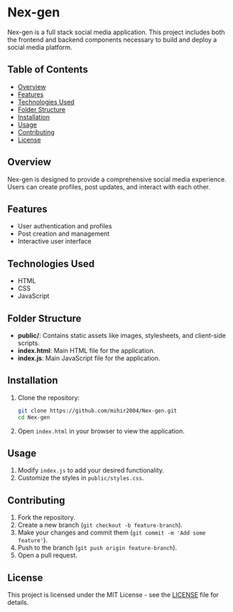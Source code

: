 # Nex-gen

Nex-gen is a full stack social media application. This project includes both the frontend and backend components necessary to build and deploy a social media platform.

## Table of Contents

- [Overview](#overview)
- [Features](#features)
- [Technologies Used](#technologies-used)
- [Folder Structure](#folder-structure)
- [Installation](#installation)
- [Usage](#usage)
- [Contributing](#contributing)
- [License](#license)

## Overview

Nex-gen is designed to provide a comprehensive social media experience. Users can create profiles, post updates, and interact with each other.

## Features

- User authentication and profiles
- Post creation and management
- Interactive user interface

## Technologies Used

- HTML
- CSS
- JavaScript

## Folder Structure

- **public/**: Contains static assets like images, stylesheets, and client-side scripts.
- **index.html**: Main HTML file for the application.
- **index.js**: Main JavaScript file for the application.

## Installation

1. Clone the repository:
    ```sh
    git clone https://github.com/mihir2004/Nex-gen.git
    cd Nex-gen
    ```

2. Open `index.html` in your browser to view the application.

## Usage

1. Modify `index.js` to add your desired functionality.
2. Customize the styles in `public/styles.css`.

## Contributing

1. Fork the repository.
2. Create a new branch (`git checkout -b feature-branch`).
3. Make your changes and commit them (`git commit -m 'Add some feature'`).
4. Push to the branch (`git push origin feature-branch`).
5. Open a pull request.

## License

This project is licensed under the MIT License - see the [LICENSE](LICENSE) file for details.
